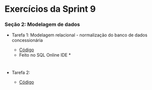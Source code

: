 #
# Exercícios da Sprint 9

###  Seção 2: Modelagem de dados

-  Tarefa 1: Modelagem relacional - normalização do banco de dados concessionária

    - [Código](https://github.com/catarwnalud/pbCompass/blob/master/sprint_9/exercicios/normalizado.sqlite)

    * Feito no SQL Online IDE *
#

- Tarefa 2:

     - [Código]()

#